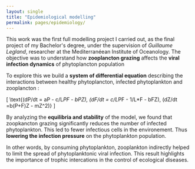 ```yaml
---
layout: single
title: "Epidemiological modelling"
permalink: pages/epidemiology/
---
```


This work was the first full modelling project I carried out, as the final project of my Bachelor's degree, under the supervision of *Guillaume Legland*, researcher at the Mediterranéean Institute of Oceanology.
The objective was to understand how **zooplancton grazing** affects the **viral infection dynamics** of phytoplancton population 

To explore this we build a **system of differential equation** describing the interactions between healthy phytoplancton, infected phytoplankton and zooplancton : 

\[
\text{(dP/dt = aP - c/L*PF - bPZ), (dF/dt = c/L*PF - 1/L*F - bFZ), (dZ/dt =b(P+F)Z - mZ^2)}
\]

By analyzing the **equilibria and stability** of the model, we found that zoopkancton grazing significantly reduces the number of infected phytoplankton. This led to fewer infectious cells in the environement. Thus **lowering the infection pressure** on the phytoplankton population.

In other words, by consuming phytoplankton, zooplankton indirectly helped to limit the spread of phytoplanktonic viral infection. This result highlights the importance of trophic intercations in the control of ecological diseases.

